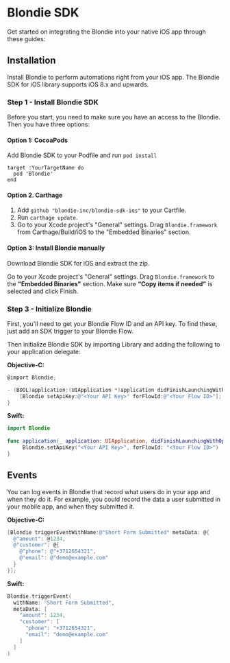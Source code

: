 # Blondie SDK

Get started on integrating the Blondie into your native iOS app through these guides:

## Installation

Install Blondie to perform automations right from your iOS app. The Blondie SDK for iOS library supports iOS 8.x and upwards.

### Step 1 - Install Blondie SDK

Before you start, you need to make sure you have an access to the Blondie. Then you have three options:

#### Option 1: CocoaPods

Add Blondie SDK to your Podfile and run `pod install`

```
target :YourTargetName do
  pod 'Blondie'
end
```

#### Option 2. Carthage

1. Add `github "blondie-inc/blondie-sdk-ios"` to your Cartfile.
2. Run `carthage update`.
3. Go to your Xcode project's "General" settings. Drag `Blondie.framework` from Carthage/Build/iOS to the "Embedded Binaries" section.

#### Option 3: Install Blondie manually

Download Blondie SDK for iOS and extract the zip.

Go to your Xcode project's "General" settings. Drag `Blondie.framework` to the **"Embedded Binaries"** section. Make sure **“Copy items if needed”** is selected and click Finish.

### Step 3 - Initialize Blondie

First, you'll need to get your Blondie Flow ID and an API key. To find these, just add an SDK trigger to your Blondie Flow.

Then initialize Blondie SDK by importing Library and adding the following to your application delegate:

**Objective-C:**
```objective-c
@import Blondie;

- (BOOL)application:(UIApplication *)application didFinishLaunchingWithOptions:(NSDictionary *)launchOptions {
    [Blondie setApiKey:@"<Your API Key>" forFlowId:@"<Your Flow ID>"];
}
```

**Swift:**
```swift
import Blondie 
  
func application(_ application: UIApplication, didFinishLaunchingWithOptions launchOptions: [UIApplicationLaunchOptionsKey: Any]?) -> Bool {
     Blondie.setApiKey("<Your API Key>", forFlowId: "<Your Flow ID>")
}
```

## Events

You can log events in Blondie that record what users do in your app and when they do it. For example, you could record the data a user submitted in your mobile app, and when they submitted it.

**Objective-C:**
```objective-c
[Blondie triggerEventWithName:@"Short Form Submitted" metaData: @{
  @"amount": @1234,
  @"customer": @{
    @"phone": @"+3712654321",
    @"email": @"demo@example.com"
  }
}];
```

**Swift:**
```swift
Blondie.triggerEvent(
  withName: "Short Form Submitted", 
  metaData: [
    "amount": 1234,
    "customer": [
      "phone": "+3712654321",
      "email": "demo@example.com"
    ]
  ]
)
```
